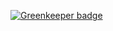 
[![Greenkeeper badge](https://badges.greenkeeper.io/insanity54/mobiletalk.svg)](https://greenkeeper.io/)
